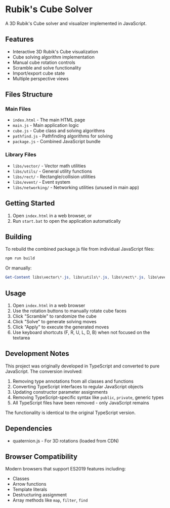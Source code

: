 # Rubik's Cube Solver

A 3D Rubik's Cube solver and visualizer implemented in JavaScript.

## Features

- Interactive 3D Rubik's Cube visualization
- Cube solving algorithm implementation
- Manual cube rotation controls
- Scramble and solve functionality
- Import/export cube state
- Multiple perspective views

## Files Structure

### Main Files
- `index.html` - The main HTML page
- `main.js` - Main application logic
- `cube.js` - Cube class and solving algorithms
- `pathfind.js` - Pathfinding algorithms for solving
- `package.js` - Combined JavaScript bundle

### Library Files
- `libs/vector/` - Vector math utilities
- `libs/utils/` - General utility functions
- `libs/rect/` - Rectangle/collision utilities  
- `libs/event/` - Event system
- `libs/networking/` - Networking utilities (unused in main app)

## Getting Started

1. Open `index.html` in a web browser, or
2. Run `start.bat` to open the application automatically

## Building

To rebuild the combined package.js file from individual JavaScript files:

```bash
npm run build
```

Or manually:
```powershell
Get-Content libs\vector\*.js, libs\utils\*.js, libs\rect\*.js, libs\event\*.js, libs\networking\*.js, pathfind.js, cube.js, main.js | Out-File -Encoding UTF8 package.js
```

## Usage

1. Open `index.html` in a web browser
2. Use the rotation buttons to manually rotate cube faces
3. Click "Scramble" to randomize the cube
4. Click "Solve" to generate solving moves
5. Click "Apply" to execute the generated moves
6. Use keyboard shortcuts (F, R, U, L, D, B) when not focused on the textarea

## Development Notes

This project was originally developed in TypeScript and converted to pure JavaScript. The conversion involved:

1. Removing type annotations from all classes and functions
2. Converting TypeScript interfaces to regular JavaScript objects
3. Updating constructor parameter assignments
4. Removing TypeScript-specific syntax like `public`, `private`, generic types
5. All TypeScript files have been removed - only JavaScript remains

The functionality is identical to the original TypeScript version.

## Dependencies

- quaternion.js - For 3D rotations (loaded from CDN)

## Browser Compatibility

Modern browsers that support ES2019 features including:
- Classes
- Arrow functions  
- Template literals
- Destructuring assignment
- Array methods like `map`, `filter`, `find`
